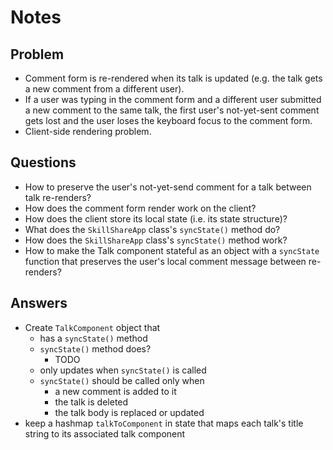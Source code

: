 # Notes

## Problem

- Comment form is re-rendered when its talk is updated (e.g. the talk gets a new comment from a different user).
- If a user was typing in the comment form and a different user submitted a new comment to the same talk, the first user's not-yet-sent comment gets lost and the user loses the keyboard focus to the comment form.
- Client-side rendering problem.

## Questions

- How to preserve the user's not-yet-send comment for a talk between talk re-renders?
- How does the comment form render work on the client?
- How does the client store its local state (i.e. its state structure)?
- What does the `SkillShareApp` class's `syncState()` method do?
- How does the `SkillShareApp` class's `syncState()` method work?
- How to make the Talk component stateful as an object with a `syncState` function that preserves the user's local comment message between re-renders?

## Answers

- Create `TalkComponent` object that
  - has a `syncState()` method
  - `syncState()` method does?
    - TODO
  - only updates when `syncState()` is called
  - `syncState()` should be called only when
    - a new comment is added to it
    - the talk is deleted
    - the talk body is replaced or updated
- keep a hashmap `talkToComponent` in state that maps each talk's title string to its associated talk component
